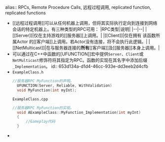 alias:: RPCs, Remote Procedure Calls, 远程过程调用, replicated function, replicated functions

- [[远程过程调用]]可以从任何机器上调用，但将其实际执行定向到连接到网络会话的特定机器上。有三种类型的RPC可用：
  |RPC类型|说明|
  |--|--|
  |[[Server]]|仅在主持游戏的[[服务器]]上调用。|
  |[[Client]]|仅在拥有 该函数所属Actor 的[[客户端]]上调用。若Actor没有连接，将不会执行此逻辑。|
  |[[NetMulticast]]|在与服务器连接的**所有**[[客户端]]及[[服务器]]本身上调用。|
- 可以通过在C++中函数的[UFUNCTION]]宏中提供`Server`、`Client`或`NetMulticast`修饰符将其指定为RPC。函数的实现在其名字中添加后缀 `_Implementation`。
  id:: 653d134a-d1d4-46cc-933e-dd3eeb2d4cfb
- `ExampleClass.h`
  ``` cpp 
  //服务器RPC MyFunction的声明。
    UFUNCTION(Server, Reliable, WithValidation)
    void MyFunction(int myInt);
  ```
  `ExampleClass.cpp`
  ```cpp 
  //服务器RPC MyFunction的实现。
    void AExampleClass::MyFunction_Implementation(int myInt)
    {
        //Gameplay代码
    }
  ```
-